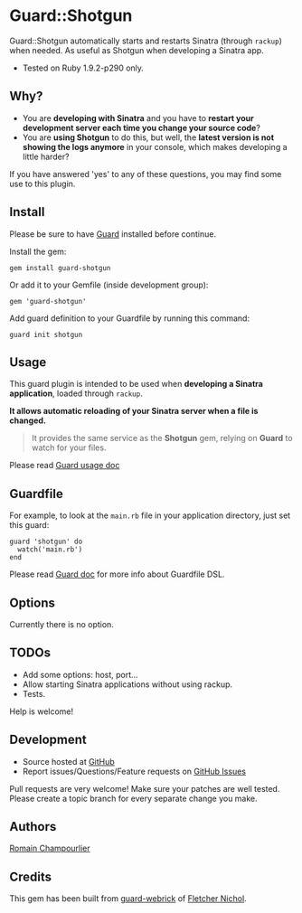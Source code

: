 # Guard::Shotgun

Guard::Shotgun automatically starts and restarts Sinatra (through `rackup`) when needed. As useful as Shotgun when developing a Sinatra app.

* Tested on Ruby 1.9.2-p290 only.

## Why?

* You are **developing with Sinatra** and you have to **restart your development server each time you change your source code**?
* You are **using Shotgun** to do this, but well, the **latest version is not showing the logs anymore** in your console, which makes developing a little harder?

If you have answered 'yes' to any of these questions, you may find some use to this plugin.

## Install

Please be sure to have [Guard](http://github.com/guard/guard) installed before continue.

Install the gem:

    gem install guard-shotgun

Or add it to your Gemfile (inside development group):

    gem 'guard-shotgun'

Add guard definition to your Guardfile by running this command:

    guard init shotgun

## Usage

This guard plugin is intended to be used when **developing a Sinatra application**, loaded through `rackup`.

**It allows automatic reloading of your Sinatra server when a file is changed.**

> It provides the same service as the **Shotgun** gem, relying on **Guard** to watch for your files.

Please read [Guard usage doc](http://github.com/guard/guard#readme)

## Guardfile

For example, to look at the `main.rb` file in your application directory, just set this guard:

    guard 'shotgun' do
      watch('main.rb')
    end
    
Please read [Guard doc](http://github.com/guard/guard#readme) for more info about Guardfile DSL.


## Options

Currently there is no option.

## TODOs

* Add some options: host, port...
* Allow starting Sinatra applications without using rackup.
* Tests.

Help is welcome!


## Development

* Source hosted at [GitHub](http://github.com/rchampourlier/guard-shotgun)
* Report issues/Questions/Feature requests on [GitHub Issues](http://github.com/rchampourlier/guard-shotgun/issues)

Pull requests are very welcome! Make sure your patches are well tested. Please create a topic branch for every separate change
you make.

## Authors

[Romain Champourlier](http://github.com/rchampourlier)


## Credits

This gem has been built from [guard-webrick](https://github.com/guard/guard-webrick) of [Fletcher Nichol](http://github.com/fnichol).
